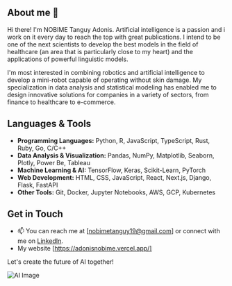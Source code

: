 ## About me 👋
Hi there! I'm NOBIME Tanguy Adonis. Artificial intelligence is a passion and i work on it every day to reach the top with great publications. I intend to be one of the next scientists to develop the best models in the field of healthcare (an area that is particularly close to my heart) and the applications of powerful linguistic models.

I'm most interested in combining robotics and artificial intelligence to develop a mini-robot capable of operating without skin damage. My specialization in data analysis and statistical modeling has enabled me to design innovative solutions for companies in a variety of sectors, from finance to healthcare to e-commerce.

## Languages & Tools
- **Programming Languages:** Python, R, JavaScript, TypeScript, Rust, Ruby, Go, C/C++
- **Data Analysis & Visualization:** Pandas, NumPy, Matplotlib, Seaborn, Plotly, Power Be, Tableau 
- **Machine Learning & AI:** TensorFlow, Keras, Scikit-Learn, PyTorch
- **Web Development:** HTML, CSS, JavaScript, React, Next.js, Django, Flask, FastAPI
- **Other Tools:** Git, Docker, Jupyter Notebooks, AWS, GCP, Kubernetes

## Get in Touch
- 📫 You can reach me at [nobimetanguy19@gmail.com] or connect with me on [LinkedIn]([your-linkedin-profile](https://www.linkedin.com/in/tanguy-adonis-nobime-078166200/)).
- My website [https://adonisnobime.vercel.app/]

Let's create the future of AI together!

![AI Image](your-image-url)
<!--
**Adonislab/Adonislab** is a ✨ _special_ ✨ repository because its `README.md` (this file) appears on your GitHub profile.

Here are some ideas to get you started:

- 🔭 I’m currently working on ...
- 🌱 I’m currently learning ...
- 👯 I’m looking to collaborate on ...
- 🤔 I’m looking for help with ...
- 💬 Ask me about ...
- 📫 How to reach me: ...
- 😄 Pronouns: ...
- ⚡ Fun fact: ...
-->
